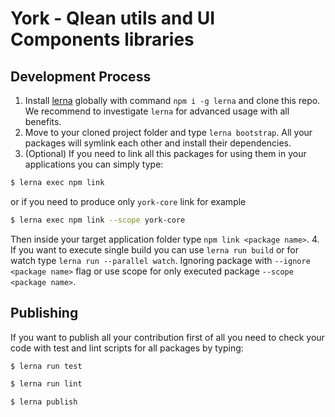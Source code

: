 # York - Qlean utils and UI Components libraries

<a name="development"></a>
## Development Process

1. Install [lerna](https://github.com/lerna/lerna) globally with command `npm i -g lerna` and clone this repo. We recommend to investigate `lerna` for advanced usage with all benefits.
2. Move to your cloned project folder and type `lerna bootstrap`. All your packages will symlink each other and install their dependencies.
3. (Optional) If you need to link all this packages for using them in your applications you can simply type:
```sh
$ lerna exec npm link
```
or if you need to produce only `york-core` link for example
```sh
$ lerna exec npm link --scope york-core
```
Then inside your target application folder type `npm link <package name>`.
4. If you want to execute single build you can use `lerna run build` or for watch type `lerna run --parallel watch`. Ignoring package with `--ignore <package name>` flag or use scope for only executed package `--scope <package name>`.

## Publishing

If you want to publish all your contribution first of all you need to check your code with test and lint scripts for all packages by typing:
```sh
$ lerna run test

$ lerna run lint

$ lerna publish
```
